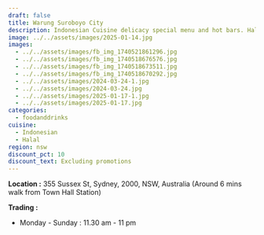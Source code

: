 ```yaml
---
draft: false
title: Warung Suroboyo City
description: Indonesian Cuisine delicacy special menu and hot bars. Halal
image: ../../assets/images/2025-01-14.jpg
images:
  - ../../assets/images/fb_img_1740521861296.jpg
  - ../../assets/images/fb_img_1740518676576.jpg
  - ../../assets/images/fb_img_1740518673511.jpg
  - ../../assets/images/fb_img_1740518670292.jpg
  - ../../assets/images/2024-03-24-1.jpg
  - ../../assets/images/2024-03-24.jpg
  - ../../assets/images/2025-01-17-1.jpg
  - ../../assets/images/2025-01-17.jpg
categories:
  - foodanddrinks
cuisine:
  - Indonesian
  - Halal
region: nsw
discount_pct: 10
discount_text: Excluding promotions
---
```

**Location :** 355 Sussex St, Sydney, 2000, NSW, Australia[](<>)
(Around 6 mins walk from Town Hall Station)

**Trading :**

* Monday - Sunday : 11.30 am - 11 pm
